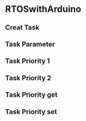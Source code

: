 # RTOSwithArduino

## Creat Task

## Task Parameter

## Task Priority 1

## Task Priority 2

## Task Priority get

## Task Priority set